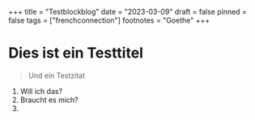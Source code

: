 +++
title = "Testblockblog"
date = "2023-03-09"
draft = false
pinned = false
tags = ["frenchconnection"]
footnotes = "Goethe"
+++
# **Dies ist ein Testtitel**

> Und ein Testzitat

1. Will  ich das?
2. Braucht es mich?
3.